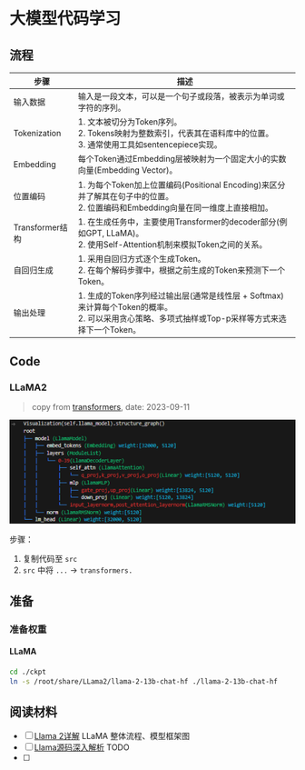 # 大模型代码学习

## 流程

| 步骤             | 描述                                                         |
|-----------------|--------------------------------------------------------------|
| 输入数据     | 输入是一段文本，可以是一个句子或段落，被表示为单词或字符的序列。   |
| Tokenization | 1. 文本被切分为Token序列。<br>2. Tokens映射为整数索引，代表其在语料库中的位置。 <br>3. 通常使用工具如sentencepiece实现。                        |
| Embedding   | 每个Token通过Embedding层被映射为一个固定大小的实数向量(Embedding Vector)。 |
| 位置编码     | 1. 为每个Token加上位置编码(Positional Encoding)来区分并了解其在句子中的位置。<br>2. 位置编码和Embedding向量在同一维度上直接相加。 |
| Transformer结构 | 1. 在生成任务中，主要使用Transformer的decoder部分(例如GPT, LLaMA)。<br>2. 使用Self-Attention机制来模拟Token之间的关系。  |
| 自回归生成     | 1. 采用自回归方式逐个生成Token。<br>2. 在每个解码步骤中，根据之前生成的Token来预测下一个Token。|
| 输出处理       | 1. 生成的Token序列经过输出层(通常是线性层 + Softmax)来计算每个Token的概率。<br>2. 可以采用贪心策略、多项式抽样或Top-p采样等方式来选择下一个Token。  |


## Code

### LLaMA2
> copy from [transformers](https://github.com/huggingface/transformers/blob/main/src/transformers/models/llama/), date: 2023-09-11

![13b 模型框架](.fig/LLaMa_code_framework.png)

步骤：

1. 复制代码至 `src`
2. `src` 中将 `...` -> `transformers.`


## 准备

### 准备权重

#### LLaMA

```bash
cd ./ckpt
ln -s /root/share/LLama2/llama-2-13b-chat-hf ./llama-2-13b-chat-hf
```

## 阅读材料

- [ ] [Llama 2详解](https://zhuanlan.zhihu.com/p/649756898)
  LLaMA 整体流程、模型框架图
- [ ] [Llama源码深入解析](https://zhuanlan.zhihu.com/p/648365207)
  TODO
- [ ] 